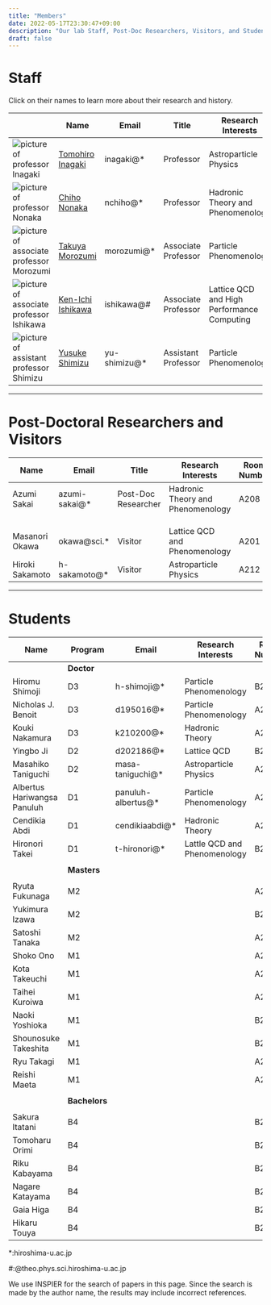 ```yaml
---
title: "Members"
date: 2022-05-17T23:30:47+09:00
description: "Our lab Staff, Post-Doc Researchers, Visitors, and Students"
draft: false
---
```


# Staff
Click on their names to learn more about their research and history.

| | Name | Email | Title | Research Interests | Room Number | Papers |
| --- | ---- | ---- | ---- | ---- | ---- | ---- |
| ![picture of professor Inagaki](imgs/staff/inagaki2_2009.JPG "memberimg") | [Tomohiro Inagaki](https://home.hiroshima-u.ac.jp/inagaki/) | inagaki@*| Professor | Astroparticle Physics | Media Center | [Inspire](https://inspirehep.net/search?p=a+tomohiro+inagaki) |
| ![picture of professor Nonaka](imgs/staff/nonaka.JPG "memberimg") | [Chiho Nonaka](https://seeds.office.hiroshima-u.ac.jp/profile/en.d02aa0cf7fd0bf59520e17560c007669.html) | nchiho@* | Professor | Hadronic Theory and Phenomenology | A204 | [Inspire](https://inspirehep.net/search?p=a+chiho+nonaka) |
| ![picture of associate professor Morozumi](imgs/staff/morozumi.JPG "memberimg") | [Takuya Morozumi](members/morozumi) | morozumi@* | Associate Professor | Particle Phenomenology | A202 | [Inspire](https://inspirehep.net/search?p=a+t.+morozumi) |
| ![picture of associate professor Ishikawa](imgs/staff/ishikawa_20210104.JPG "memberimg") | [Ken-Ichi Ishikawa](members/ishikawa) | ishikawa@# | Associate Professor | Lattice QCD and High Performance Computing | A203 | [Inspire](https://inspirehep.net/search?p=a+k.+i.+ishikawa) |
| ![picture of assistant professor Shimizu](imgs/staff/YusukeShimizu_trim.jpg "memberimg") | [Yusuke Shimizu](members/shimizu) | yu-shimizu@* | Assistant Professor | Particle Phenomenology | A201 | [Inspire](https://inspirehep.net/search?p=a+Yusuke.Shimizu.1) |

---

# Post-Doctoral Researchers and Visitors
| Name            | Email         | Title               | Research Interests                | Room Number | Papers |
|-----------------|---------------|---------------------|-----------------------------------|-------------| ------ |
| Azumi Sakai     | azumi-sakai@* | Post-Doc Researcher | Hadronic Theory and Phenomenology | A208        | [Inspire](https://inspirehep.net/search?p=a+A.Sakai.4) |
|   |  |  |  | | |
|   |  |  |  | | |
|   |  |  |  | | |
| Masanori Okawa  | okawa@sci.*   | Visitor             | Lattice QCD and Phenomenology | A201        | [Inspire](https://inspirehep.net/search?p=a+m.+okawa) |
| Hiroki Sakamoto | h-sakamoto@*  | Visitor             | Astroparticle Physics         | A212        | [Inspire](https://inspirehep.net/search?p=a+H.Sakamoto.4) |

---

# Students
| Name                        | Program | Email       | Research Interests     | Room Number | Papers  |
|-----------------------------|-------|-------------|------------------------|-------------|---------|
|   | **Doctor**  |  |  | | |
| Hiromu Shimoji              | D3    | h-shimoji@* | Particle Phenomenology | B201        | [Inspire](https://inspirehep.net/search?p=a+Hiromu+Shimoji)  |
| Nicholas J. Benoit          | D3    | d195016@*   | Particle Phenomenology | A201        | [Inspire](https://inspirehep.net/search?p=a+N.J.Benoit.1) |
| Kouki Nakamura              | D3    | k210200@*   | Hadronic Theory        | A212        | [Inspire](https://inspirehep.net/search?p=a+K.Nakamura.1) |
| Yingbo Ji                   | D2    | d202186@*   | Lattice QCD            | B201        |   |
| Masahiko Taniguchi          | D2    | masa-taniguchi@* | Astroparticle Physics  | A212        |  [Inspire](https://inspirehep.net/search?p=a+M.Taniguchi.1) |
| Albertus Hariwangsa Panuluh | D1    | panuluh-albertus@* | Particle Phenomenology | A208        |   |
| Cendikia Abdi               | D1    | cendikiaabdi@* | Hadronic Theory        | A212        |   |
| Hironori Takei              | D1    |  t-hironori@* | Lattle QCD and Phenomenology | B201        |   |
|   |  |  |  | | |
|   | **Masters**  |  |  | | |
|   |  |  |  | | |
| Ryuta Fukunaga              | M2    |             |                        | A212        |   |
| Yukimura Izawa              | M2    |             |                        | B201        |   |
| Satoshi Tanaka              | M2    |             |                        | A208        |   |
| Shoko Ono                   | M1    |             |                        | A212        |   |
| Kota Takeuchi               | M1    |             |                        | A212        |   |
| Taihei Kuroiwa              | M1    |             |                        | A212        |   |
| Naoki Yoshioka              | M1    |             |                        | B201        |   |
| Shounosuke Takeshita        | M1    |             |                        | B201        |   |
| Ryu Takagi                  | M1    |             |                        | A212        |   |
| Reishi Maeta                | M1    |             |                        | A212        |   |
|   |  |  |  | | |
|   | **Bachelors** |  |  | | |
|   |  |  |  | | |
| Sakura Itatani              | B4    |             |                        | B201        |   |
| Tomoharu Orimi              | B4    |             |                        | B201        |   |
| Riku Kabayama               | B4    |             |                        | B201        |   |
| Nagare Katayama             | B4    |             |                        | B201        |   |
| Gaia Higa                   | B4    |             |                        | B201        |   |
| Hikaru Touya                | B4    |             |                        | B201        |   |

*:hiroshima-u.ac.jp

#:@theo.phys.sci.hiroshima-u.ac.jp

We use INSPIER for the search of papers in this page.
Since the search is made by the author name, the results may include incorrect references.
